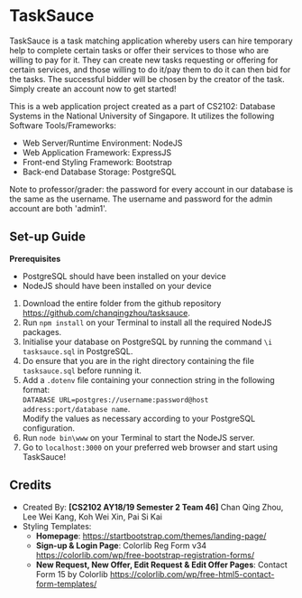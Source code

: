 # TaskSauce

TaskSauce is a task matching application whereby users can hire temporary help to complete certain tasks or offer their
services to those who are willing to pay for it. They can create new tasks requesting or offering for certain services, and
those willing to do it/pay them to do it can then bid for the tasks. The successful bidder will be chosen by the creator of
the task. Simply create an account now to get started!

This is a web application project created as a part of CS2102: Database Systems in the National University of Singapore.
It utilizes the following Software Tools/Frameworks:
- Web Server/Runtime Environment: NodeJS
- Web Application Framework: ExpressJS
- Front-end Styling Framework: Bootstrap
- Back-end Database Storage: PostgreSQL

Note to professor/grader: the password for every account in our database is the same as the username. The username and password for the admin account are both 'admin1'.

Set-up Guide
-------------

**Prerequisites**
- PostgreSQL should have been installed on your device
- NodeJS should have been installed on your device

1. Download the entire folder from the github repository https://github.com/chanqingzhou/tasksauce.
2. Run `npm install` on your Terminal to install all the required NodeJS packages.
3. Initialise your database on PostgreSQL by running the command `\i tasksauce.sql` in PostgreSQL.
  1. Do ensure that you are in the right directory containing the file `tasksauce.sql` before running it.
4. Add a `.dotenv` file containing your connection string in the following format: <br>
`DATABASE URL=postgres://username:password@host address:port/database name`.<br>
Modify the values as necessary according to your PostgreSQL configuration.
5. Run `node bin\www` on your Terminal to start the NodeJS server.
6. Go to `localhost:3000` on your preferred web browser and start using TaskSauce!

Credits
-------
- Created By: **[CS2102 AY18/19 Semester 2 Team 46]** Chan Qing Zhou, Lee Wei Kang, Koh Wei Xin, Pai Si Kai
- Styling Templates:
  - **Homepage**: https://startbootstrap.com/themes/landing-page/
  - **Sign-up & Login Page**: Colorlib Reg Form v34 https://colorlib.com/wp/free-bootstrap-registration-forms/
  - **New Request, New Offer, Edit Request & Edit Offer Pages**: Contact Form 15 by Colorlib https://colorlib.com/wp/free-html5-contact-form-templates/
